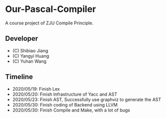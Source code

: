 # Our-Pascal-Compiler
A course project of ZJU Compile Principle.

## Developer
* (C) Shibiao Jiang 
* (C) Yangyi Huang  
* (C) Yuhan Wang    

## Timeline
* 2020/05/19: Finish Lex
* 2020/05/20: Finish Infrastructure of Yacc and AST
* 2020/05/23: Finish AST, Successfully use graphviz to generate the AST
* 2020/05/30: Finish coding of Backend using LLVM
* 2020/05/30: Finish Compile and Make, with a lot of bugs